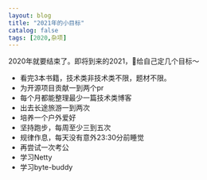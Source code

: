 ```yaml
---
layout: blog
title: "2021年的小目标"
catalog: false
tags: [2020,杂项]
---
```


2020年就要结束了。即将到来的2021，给自己定几个目标～

+ 看完3本书籍，技术类非技术类不限，题材不限。
+ 为开源项目贡献一到两个pr
+ 每个月都能整理最少一篇技术类博客
+ 出去长途旅游一到两次
+ 培养一个户外爱好
+ 坚持跑步，每周至少三到五次
+ 规律作息，每天没有意外23:30分前睡觉
+ 再尝试一次考公
+ 学习Netty
+ 学习byte-buddy